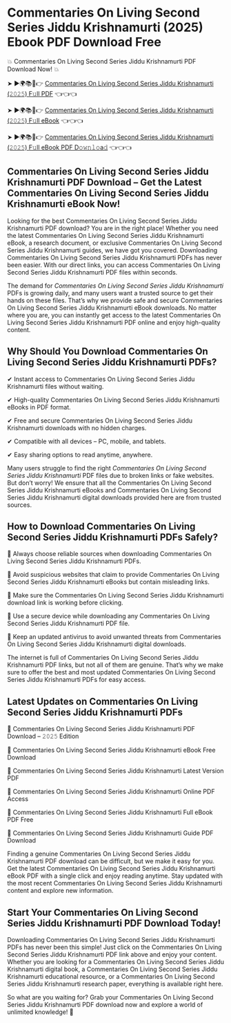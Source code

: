 # Commentaries On Living Second Series Jiddu Krishnamurti (2025) Ebook PDF Download Free

💥 Commentaries On Living Second Series Jiddu Krishnamurti PDF Download Now! 💥

➤ ►🌍📚📱👉 [Commentaries On Living Second Series Jiddu Krishnamurti (𝟸𝟶𝟸𝟻) F𝚞ll PDF](https://getpdf.xyz/commentaries-on-living-second-series-jiddu-krishnamurti) 👈👈👈


➤ ►🌍📚📱👉 [Commentaries On Living Second Series Jiddu Krishnamurti (𝟸𝟶𝟸𝟻) F𝚞ll eBook](https://getpdf.xyz/commentaries-on-living-second-series-jiddu-krishnamurti) 👈👈👈


➤ ►🌍📚📱👉 [Commentaries On Living Second Series Jiddu Krishnamurti (𝟸𝟶𝟸𝟻) F𝚞ll eBook PDF D𝚘𝚠𝚗𝚕𝚘a𝚍](https://getpdf.xyz/commentaries-on-living-second-series-jiddu-krishnamurti) 👈👈👈


## Commentaries On Living Second Series Jiddu Krishnamurti PDF Download – Get the Latest Commentaries On Living Second Series Jiddu Krishnamurti eBook Now!

Looking for the best Commentaries On Living Second Series Jiddu Krishnamurti PDF download? You are in the right place! Whether you need the latest Commentaries On Living Second Series Jiddu Krishnamurti eBook, a research document, or exclusive Commentaries On Living Second Series Jiddu Krishnamurti guides, we have got you covered. Downloading Commentaries On Living Second Series Jiddu Krishnamurti PDFs has never been easier. With our direct links, you can access Commentaries On Living Second Series Jiddu Krishnamurti PDF files within seconds.

The demand for *Commentaries On Living Second Series Jiddu Krishnamurti* PDFs is growing daily, and many users want a trusted source to get their hands on these files. That’s why we provide safe and secure Commentaries On Living Second Series Jiddu Krishnamurti eBook downloads. No matter where you are, you can instantly get access to the latest Commentaries On Living Second Series Jiddu Krishnamurti PDF online and enjoy high-quality content.

## Why Should You Download Commentaries On Living Second Series Jiddu Krishnamurti PDFs?

✔ Instant access to Commentaries On Living Second Series Jiddu Krishnamurti files without waiting.

✔ High-quality Commentaries On Living Second Series Jiddu Krishnamurti eBooks in PDF format.

✔ Free and secure Commentaries On Living Second Series Jiddu Krishnamurti downloads with no hidden charges.

✔ Compatible with all devices – PC, mobile, and tablets.

✔ Easy sharing options to read anytime, anywhere.

Many users struggle to find the right *Commentaries On Living Second Series Jiddu Krishnamurti* PDF files due to broken links or fake websites. But don’t worry! We ensure that all the Commentaries On Living Second Series Jiddu Krishnamurti eBooks and Commentaries On Living Second Series Jiddu Krishnamurti digital downloads provided here are from trusted sources.

## How to Download Commentaries On Living Second Series Jiddu Krishnamurti PDFs Safely?

📌 Always choose reliable sources when downloading Commentaries On Living Second Series Jiddu Krishnamurti PDFs.

📌 Avoid suspicious websites that claim to provide Commentaries On Living Second Series Jiddu Krishnamurti eBooks but contain misleading links.

📌 Make sure the Commentaries On Living Second Series Jiddu Krishnamurti download link is working before clicking.

📌 Use a secure device while downloading any Commentaries On Living Second Series Jiddu Krishnamurti PDF file.

📌 Keep an updated antivirus to avoid unwanted threats from Commentaries On Living Second Series Jiddu Krishnamurti digital downloads.

The internet is full of Commentaries On Living Second Series Jiddu Krishnamurti PDF links, but not all of them are genuine. That’s why we make sure to offer the best and most updated Commentaries On Living Second Series Jiddu Krishnamurti PDFs for easy access.

## Latest Updates on Commentaries On Living Second Series Jiddu Krishnamurti PDFs

🔹 Commentaries On Living Second Series Jiddu Krishnamurti PDF Download – 𝟸𝟶𝟸𝟻 Edition

🔹 Commentaries On Living Second Series Jiddu Krishnamurti eBook Free Download

🔹 Commentaries On Living Second Series Jiddu Krishnamurti Latest Version PDF

🔹 Commentaries On Living Second Series Jiddu Krishnamurti Online PDF Access

🔹 Commentaries On Living Second Series Jiddu Krishnamurti Full eBook PDF Free

🔹 Commentaries On Living Second Series Jiddu Krishnamurti Guide PDF Download

Finding a genuine Commentaries On Living Second Series Jiddu Krishnamurti PDF download can be difficult, but we make it easy for you. Get the latest Commentaries On Living Second Series Jiddu Krishnamurti eBook PDF with a single click and enjoy reading anytime. Stay updated with the most recent Commentaries On Living Second Series Jiddu Krishnamurti content and explore new information.

## Start Your Commentaries On Living Second Series Jiddu Krishnamurti PDF Download Today!

Downloading Commentaries On Living Second Series Jiddu Krishnamurti PDFs has never been this simple! Just click on the Commentaries On Living Second Series Jiddu Krishnamurti PDF link above and enjoy your content. Whether you are looking for a Commentaries On Living Second Series Jiddu Krishnamurti digital book, a Commentaries On Living Second Series Jiddu Krishnamurti educational resource, or a Commentaries On Living Second Series Jiddu Krishnamurti research paper, everything is available right here.

So what are you waiting for? Grab your Commentaries On Living Second Series Jiddu Krishnamurti PDF download now and explore a world of unlimited knowledge! 🚀